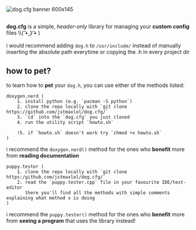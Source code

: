 ![dog.cfg banner 600x145](https://github.com/user-attachments/assets/9f44f28a-2508-4ce3-b263-b514712991b0)


##
**dog.cfg** is a simple, *header-only* library for managing your **custom config** files \\\\( ͡• ͜ʖ ͡• ) \
\
i would recommend adding `dog.h` to `/usr/include/` instead of manually inserting the absolute path everytime or copying the .h in every project dir


## how to pet?
to learn how to **pet** your `dog.h`, you can use either of the methods listed:
```
doxygen.nerd (
    1. install python (e.g. `pacman -S python`)
    2. clone the repo locally with `git clone https://github.com/jstmaxlol/dog.cfg/`
    3. `cd` into the `dog.cfg` you just cloned
    4. run the utility script `howto.sh`

    !5. if `howto.sh` doesn't work try `chmod +x howto.sh`
)
```
i recommend the `doxygen.nerd()` method for the ones who **benefit** more from **reading documentation**
```
puppy.tester ( 
    1. clone the repo locally with `git clone https:/github.com/jstmaxlol/dog.cfg/`
    2. read the `puppy.tester.cpp` file in your favourite IDE/text-editor
       there you'll find all the methods with simple comments explaining what method x is doing
)
```
i recommend the `puppy.tester()` method for the ones who **benefit** more from **seeing a program** that uses the library instead!
##
